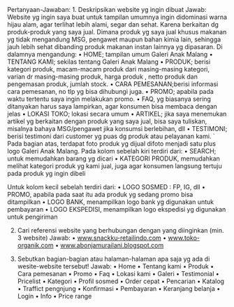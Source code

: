 <!DOCTYPE html>
<html>
  <head>
    <title>TUGAS CODING MUM I
    </title>
  </head>
  <body>
Pertanyaan-Jawaban:
1.	Deskripsikan website yg ingin dibuat
Jawab:
Website yg ingin saya buat untuk tampilan umumnya ingin didominasi warna hijau alam, agar terlihat lebih alami, segar dan sehat. Karena berkaitan dg produk-produk yang saya jual. Dimana produk yg saya jual khusus makanan yg tidak mengandung MSG, pengawet maupun bahan kimia lain, sehingga jauh lebih sehat dibanding produk makanan instan lainnya yg dipasaran.
Di dalamnya mengandung:
•	HOME; tampilan umum Galeri Anak Malang
•	TENTANG KAMI; sekilas tentang Galeri Anak Malang
•	PRODUK; berisi kategori produk, macam-macam produk dari masing-masing kategori, varian dr masing-masing produk, harga produk , netto produk dan pengemasan produk, jumlah stock.
•	CARA PEMESANAN;berisi informasi cara pemesanan, no tlp yg bisa dihubungi juga.
•	PROMO; apabila pada waktu tertentu saya ingin melakukan promo. 
•	FAQ, yg biasanya sering ditanyakan harus saya lampirkan, agar konsumen bisa membaca dengan jelas
•	LOKASI TOKO; lokasi secara umum
•	ARTIKEL; jika saya menemukan artikel yg berkaitan dengan produk yang saya jual, bisa saya tuliskan, misalnya bahaya MSG/pengawet jika konsumsi berlebihan, dll
•	TESTIMONI; berisi testimoni dari customer yg puas dg produk atau pelayanan kami.
`	Pada bagian atas, terdapat foto produk yg dijual difoto menjadi satu plus logo Galeri Anak Malang.
Pada kolom sebelah kiri terdiri dari:
•	SEARCH; untuk memudahkan barang yg dicari
•	KATEGORI PRODUK, memudahkan melihat kategori produk yg kami jual, juga agar konsumen langsung tertuju pada produk yg ingin dibeli

Untuk kolom kecil sebelah terdiri dari:
•	LOGO SOSMED : FP, IG, 	dll
•	PROMO, apabila pada saat itu ada produk yg sedang promo bisa ditampilkan
•	LOGO BANK, menampilkan logo bank yg digunakan untuk pembayaran
•	LOGO EKSPEDISI, menampilkan logo ekspedisi yg digunakan untuk pengiriman

2.	Cari referensi website yang berhubungan dengan yang diinginkan (min. 3 website)
Jawab:
•	www.snackku-retailindo.com
•	www.toko-organik.com
•	www.abonjamurailani.blogspot.com


3.	Sebutkan bagian-bagian atau halaman-halaman apa saja yg ada di wesite-website tersebut!
Jawab:
•	Home
•	Tentang kami
•	Produk
•	Cara pemesanan
•	Promo
•	Faq
•	Lokasi kami
•	Galeri
•	Testimonial
•	Pricelist
•	Kategori
•	Profil sosmed
•	Order cepat
•	Pencarian
•	Katalog
•	Traffict pengnjung
•	Konfirmasi
•	Pembayaran
•	Keranjang belanja
•	Login
•	Info
•	Price range
  </body>
</html>
